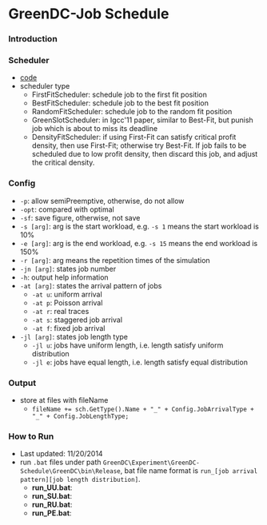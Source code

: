 GreenDC-Job Schedule
====================

### Introduction


### Scheduler
- [code](./GreenDC/Scheduler)
- scheduler type
	* FirstFitScheduler: schedule job to the first fit position
	* BestFitScheduler: schedule job to the best fit position
	* RandomFitScheduler: schedule job to the random fit position
	* GreenSlotScheduler: in Igcc'11 paper, similar to Best-Fit, but punish job which is about to miss its deadline
	* DensityFitScheduler: if using First-Fit can satisfy critical profit density, then use First-Fit; otherwise try Best-Fit. If job fails to be scheduled due to low profit density, then discard this job, and adjust the critical density.


### Config
- `-p`: allow semiPreemptive, otherwise, do not allow
- `-opt`: compared with optimal
- `-sf`: save figure, otherwise, not save
- `-s [arg]`: arg is the start workload, e.g. `-s 1` means the start workload is 10%
- `-e [arg]`: arg is the end workload, e.g. `-s 15` means the end workload is 150%
- `-r [arg]`: arg means the repetition times of the simulation
- `-jn [arg]`: states job number
- `-h`: output help information
- `-at [arg]`: states the arrival pattern of jobs
	- `-at u`: uniform arrival
	- `-at p`: Poisson arrival
	- `-at r`: real traces
	- `-at s`: staggered job arrival
	- `-at f`: fixed job arrival
- `-jl [arg]`: states job length type
	- `-jl u`: jobs have uniform length, i.e. length satisfy uniform distribution
	- `-jl e`: jobs have equal length, i.e. length satisfy equal distribution

### Output
- store at files with fileName
	- `fileName += sch.GetType().Name + "_" + Config.JobArrivalType + "_" + Config.JobLengthType;`
	
### How to Run
- Last updated: 11/20/2014
- run `.bat` files under path `GreenDC\Experiment\GreenDC-Schedule\GreenDC\bin\Release`, bat file name format is `run_[job arrival pattern][job length distribution]`.
	- **run_UU.bat**:
	- **run_SU.bat**:
	- **run_RU.bat**:
	- **run_PE.bat**:



